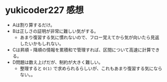 # yukicoder227 感想

- Aは割り算するだけ。
- Bは正しさの証明が非常に難しい気がする。
  - あまり復習する気に慣れないので、フロー覚えてから気が向いたら見返したいかもしれない。
- Cは昇順・降順の情報を累積和で管理すれば、区間について高速に計算できる。
- D問題は数え上げだが、制約が大きく難しい。
  - 整理すると `O(1)` で求められるらしいが、これもあまり復習する気にならない。。
